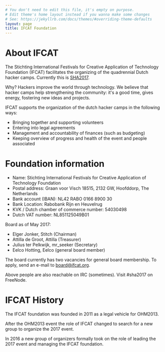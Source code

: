```yaml
---
# You don't need to edit this file, it's empty on purpose.
# Edit theme's home layout instead if you wanna make some changes
# See: https://jekyllrb.com/docs/themes/#overriding-theme-defaults
layout: page
title: IFCAT Foundation
---
```


About IFCAT
================

The Stichting International Festivals for Creative Application of Technology Foundation (IFCAT) facilitates 
the organizing of the quadrennial Dutch hacker camps. Currently this is [SHA2017](https://sha2017.org "SHA2017").


Why? Hackers improve the world through technology. We believe that hacker camps help strengthening the community: it's
a good time, gives energy, fostering new ideas and projects.


IFCAT supports the organization of the dutch hacker camps in the following ways:
* Bringing together and supporting volunteers
* Entering into legal agreements
* Management and accountability of finances (such as budgeting)
* Keeping overview of progress and health of the event and people associated


Foundation information
======================

* Name: Stichting International Festivals for Creative Application of Technology Foundation
* Postal address: Graan voor Visch 18515, 2132 GW, Hoofddorp, The Netherlands
* Bank account (IBAN): NL42 RABO 0166 8900 30
* Bank Location: Rabobank Rijn en Heuvelrug
* KVK / Dutch chamber of commerce number: 54030498
* Dutch VAT number: NL851125049B01


Board as of May 2017:

* Elger Jonker, Stitch (Chairman)
* Attilla de Groot, Attilla (Treasurer)
* Julius ter Pelkwijk, mr_seeker (Secretary)
* Eelco Hotting, Eelco (general board member)

The board currently has two vacancies for general board membership. To apply, send an e-mail to board@ifcat.org.

Above people are also reachable on IRC (sometimes). Visit #sha2017 on FreeNode.


IFCAT History
=============
The IFCAT foundation was founded in 2011 as a legal vehicle for OHM2013.

After the OHM2013 event the role of IFCAT changed to search for a new group to organize the 2017 event.

In 2016 a new group of organizers formally took on the role of leading the 2017 event and managing the IFCAT foundation.
